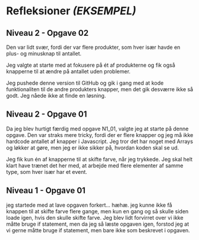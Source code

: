 # Refleksioner  *(EKSEMPEL)*

## Niveau 2 - Opgave 02

Den var lidt svær, fordi der var flere produkter, som hver især havde en plus- og minusknap til antallet.

Jeg valgte at starte med at fokusere på ét af produkterne og fik også knapperne til at ændre på antallet uden problemer.

Jeg pushede denne version til GitHub og gik i gang med at kode funktionaliten til de andre produkters knapper, men det gik desværre ikke så godt. Jeg nåede ikke at finde en løsning.

## Niveau 2 - Opgave 01

Da jeg blev hurtigt færdig med opgave N1_01, valgte jeg at starte på denne opgave. Den var straks mere tricky, fordi der er flere knapper og jeg må ikke hardcode antallet af knapper i Javascript. Jeg tror det har noget med Arrays og løkker at gøre, men jeg er ikke sikker på, hvordan koden skal se ud.

Jeg fik kun én af knapperne til at skifte farve, når jeg trykkede. Jeg skal helt klart have trænet det her med, at arbejde med flere elementer af samme type, som hver især har et event.

## Niveau 1 - Opgave 01

jeg startede med at lave opgaven forkert... hæhæ. jeg kunne ikke få knappen til at skifte farve flere gange, men kun en gang og så skulle siden loade igen, hvis den skulle skifte farve. Jeg blev lidt forvirret over vi ikke måtte bruge if statement, men da jeg så læste opgaven igen, forstod jeg at vi gerne måtte bruge if statement, men bare ikke som beskrevet i opgaven.  